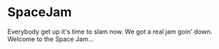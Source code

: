 # SpaceJam
Everybody get up it's time to slam now. We got a real jam goin' down. Welcome to the Space Jam...
